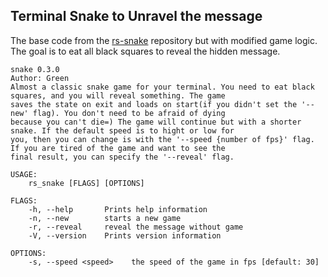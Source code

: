 ## Terminal Snake to Unravel the message

The base code from the [rs-snake](https://github.com/baurst/rs_snake) repository but with modified game logic. 
The goal is to eat all black squares to reveal the hidden message.

```shell
snake 0.3.0
Author: Green
Almost a classic snake game for your terminal. You need to eat black squares, and you will reveal something. The game
saves the state on exit and loads on start(if you didn't set the '--new' flag). You don't need to be afraid of dying
because you can't die=) The game will continue but with a shorter snake. If the default speed is to hight or low for
you, then you can change is with the '--speed {number of fps}' flag. If you are tired of the game and want to see the
final result, you can specify the '--reveal' flag.

USAGE:
    rs_snake [FLAGS] [OPTIONS]

FLAGS:
    -h, --help       Prints help information
    -n, --new        starts a new game
    -r, --reveal     reveal the message without game
    -V, --version    Prints version information

OPTIONS:
    -s, --speed <speed>    the speed of the game in fps [default: 30]
```